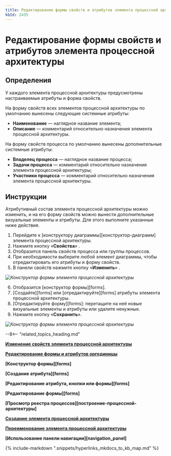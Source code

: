 ```yaml
---
title: Редактирование формы свойств и атрибутов элемента процессной архитектуры
kbId: 2435
---
```


# Редактирование формы свойств и атрибутов элемента процессной архитектуры

## Определения

У каждого элемента процессной архитектуры предусмотрены настраиваемые атрибуты и форма свойств.

На форму свойств всех элементов процессной архитектуры по умолчанию вынесены следующие системные атрибуты:

- **Наименование** — наглядное название элемента;
- **Описание** — комментарий относительно назначения элемента процессной архитектуры.

На форму свойств процесса по умолчанию вынесены дополнительные системные атрибуты:

- **Владелец процесса** — наглядное название процесса;
- **Задачи процесса** — комментарий относительно назначения элемента процессной архитектуры;
- **Участники процесса** — комментарий относительно назначения элемента процессной архитектуры.

## Инструкции

Атрибутивный состав элемента процессной архитектуры можно изменить, и на его форму свойств можно вынести дополнительные визуальные элементы и атрибуты. Для этого выполните указанные ниже действия.

1. Перейдите к [конструктору диаграммы][конструктор-диаграмм] элемента процессной архитектуры.
2. Нажмите кнопку «**Свойства**» *‌*.
3. Отобразится панель свойств процесса или группы процессов.
4. При необходимости выберите любой элемент диаграммы, чтобы отредактировать его атрибуты и форму свойств.
5. В панели свойств нажмите кнопку «**Изменить**» *‌*.

_![Конструктор формы элемента процессной архитектуры](https://kb.comindware.ru/assets/configuring_process_entity_form_designer_edit_form.png)_

6. Отобразится [конструктор формы][forms].
7. [Создайте][forms] или [отредактируйте][forms] атрибуты элемента процессной архитектуры.
8. [Отредактируйте форму][forms]: перетащите на неё новые визуальные элементы и атрибуты или удалите ненужные.
9. Нажмите кнопку «**Сохранить**».

_![Конструктор формы элемента процессной архитектуры](https://kb.comindware.ru/assets/configuring_process_entity_form_designer.png)_

--8<-- "related_topics_heading.md"

**[Изменение свойств элемента процессной архитектуры](https://kb.comindware.ru/article.php?id=2438)**

**[Редактирование формы и атрибутов оргединицы](https://kb.comindware.ru/article.php?id=2422)**

**[Конструктор формы][forms]**

**[Создание атрибута][forms]**

**[Редактирование атрибута, кнопки или формы][forms]**

**[Редактирование формы][forms]**

**[Просмотр реестра процессов][построение-процессной-архитектуры]**

**[Создание элемента процессной архитектуры](https://kb.comindware.ru/article.php?id=2432)**

**[Переименование элемента процессной архитектуры](https://kb.comindware.ru/article.php?id=2433)**

**[Использование панели навигации][navigation_panel]**

{% include-markdown ".snippets/hyperlinks_mkdocs_to_kb_map.md" %}
